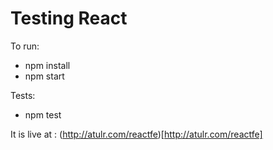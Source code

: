 # Testing React

To run:

- npm install
- npm start


Tests:

- npm test


It is live at : 
(http://atulr.com/reactfe)[http://atulr.com/reactfe]